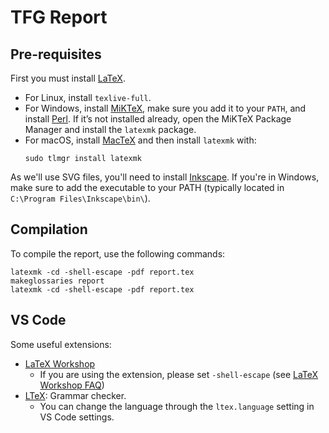# TFG Report

## Pre-requisites

First you must install [LaTeX](https://www.latex-project.org/).

- For Linux, install `texlive-full`.
- For Windows, install [MiKTeX](https://miktex.org/download#win), make sure you add it to your `PATH`, and install [Perl](https://strawberryperl.com/). If it’s not installed already, open the MiKTeX Package Manager and install the `latexmk` package.
- For macOS, install [MacTeX](https://www.tug.org/mactex/mactex-download.html) and then install `latexmk` with:
    ```
    sudo tlmgr install latexmk
    ```


As we'll use SVG files, you'll need to install [Inkscape](https://inkscape.org/). If you're in Windows, make sure to add the executable to your PATH (typically located in `C:\Program Files\Inkscape\bin\`).

## Compilation
To compile the report, use the following commands:
```
latexmk -cd -shell-escape -pdf report.tex
makeglossaries report
latexmk -cd -shell-escape -pdf report.tex
```

## VS Code
Some useful extensions:
- [LaTeX Workshop](https://marketplace.visualstudio.com/items?itemName=James-Yu.latex-workshop)
    - If you are using the extension, please set `-shell-escape` (see [LaTeX Workshop FAQ](https://github.com/James-Yu/LaTeX-Workshop/wiki/FAQ#how-to-pass--shell-escape-to-latexmk))
- [LTeX](https://marketplace.visualstudio.com/items?itemName=valentjn.vscode-ltex): Grammar checker.
    - You can change the language through the `ltex.language` setting in VS Code settings.

